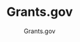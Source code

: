---
layout: resources-landing
title: "Grants.gov"
subtitle: "Grants.gov"
filters: federal-financial-assistance uniform-guidance-2-cfr-200 website federal-agency
external_link: https://www.grants.gov/
---